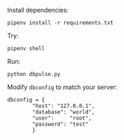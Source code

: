 Install dependencies:

    pipenv install -r requirements.txt

Try:

    pipenv shell

Run:

    python dbpulse.py

Modify `dbconfig` to match your server:

    dbconfig = {
            "host": "127.0.0.1",
            "database": "world",
            "user":     "root",
            "password": "test"
            }

